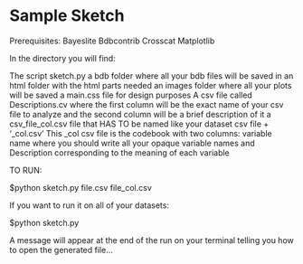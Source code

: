 # Sample Sketch

Prerequisites:
Bayeslite Bdbcontrib Crosscat Matplotlib

In the directory you will find:

The script sketch.py
a bdb folder where all your bdb files will be saved in
an html folder with the html parts needed
an images folder where all your plots will be saved
a main.css file for design purposes
A csv file called Descriptions.cv where the first column will be the exact name of your csv file to analyze and the second column will be a brief description of it
a csv_file_col.csv file that HAS TO be named like your dataset csv file + ‘_col.csv’
This _col csv file is the codebook with two columns: variable name where you should write all your opaque variable names and Description corresponding to the meaning of each variable

TO RUN:

$python sketch.py file.csv file_col.csv

If you want to run it on all of your datasets:

$python sketch.py


A message will appear at the end of the run on your terminal telling you how to open the generated file…